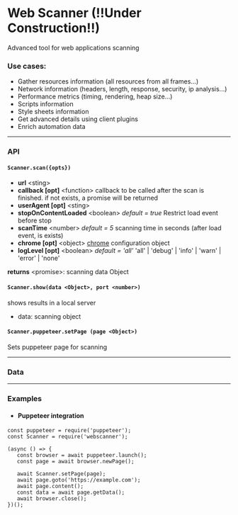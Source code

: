 
# Web Scanner (!!Under Construction!!)
Advanced tool for web applications scanning
### Use cases:
- Gather resources information (all resources from all frames...)
- Network information (headers, length, response, security, ip analysis...)
- Performance metrics (timing, rendering, heap size...)
- Scripts information
- Style sheets information
- Get advanced details using client plugins
- Enrich automation data

---

### API

#### `Scanner.scan({opts})`
   - **url** \<sting> 
   - **callback [opt]** \<function>
   callback to be called after the scan is finished. if not exists, a promise will be returned
   - **userAgent [opt]** \<sting>
   - **stopOnContentLoaded** \<boolean> *default = true*
   Restrict load event before stop
   - **scanTime** \<number> *default = 5* 
   scanning time in seconds (after load event, is exists)
   -  **chrome  [opt]** \<object>
   [chrome](https://github.com/GoogleChrome/chrome-launcher) configuration object
   - **logLevel  [opt]**  \<boolean> *default = 'all'*
      'all' | 'debug' | 'info' | 'warn' | 'error' | 'none'
      	   
   **returns** \<promise>: scanning data Object  

#### `Scanner.show(data <Object>, port <number>)`
shows results in a local server
   - data: scanning object  
  

#### `Scanner.puppeteer.setPage (page <Object>)` 

Sets puppeteer page for scanning

---

### Data

---

### Examples

- #### Puppeteer integration 
 ````
const puppeteer = require('puppeteer');
const Scanner = require('webscanner');

(async () => {
    const browser = await puppeteer.launch();
    const page = await browser.newPage();
    
    await Scanner.setPage(page);
    await page.goto('https://example.com');
    await page.content();
    const data = await page.getData();
    await browser.close();
})();
````
